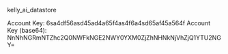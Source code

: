 kelly_ai_datastore

Account Key: 6sa4df56asd45ad4a65f4as4f6a4sd65af45a564f
Account Key (base64): NnNhNGRmNTZhc2Q0NWFkNGE2NWY0YXM0ZjZhNHNkNjVhZjQ1YTU2NGY=

